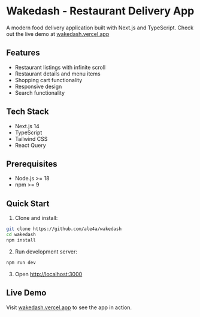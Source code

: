 # Wakedash - Restaurant Delivery App

A modern food delivery application built with Next.js and TypeScript. Check out the live demo at [wakedash.vercel.app](https://wakedash.vercel.app/)

## Features

- Restaurant listings with infinite scroll
- Restaurant details and menu items
- Shopping cart functionality
- Responsive design
- Search functionality

## Tech Stack

- Next.js 14
- TypeScript
- Tailwind CSS
- React Query

## Prerequisites

- Node.js >= 18
- npm >= 9

## Quick Start

1. Clone and install:

```bash
git clone https://github.com/ale4a/wakedash
cd wakedash
npm install
```

2. Run development server:

```bash
npm run dev
```

3. Open [http://localhost:3000](http://localhost:3000)

## Live Demo

Visit [wakedash.vercel.app](https://wakedash.vercel.app/) to see the app in action.
